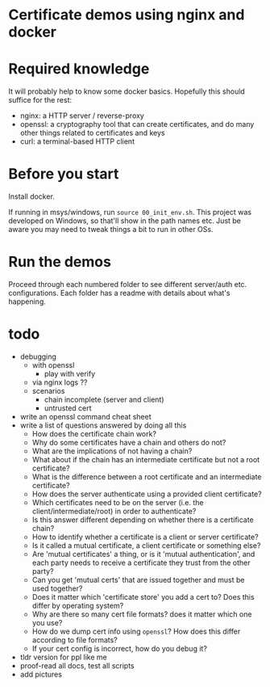# Certificate demos using nginx and docker

# Required knowledge

It will probably help to know some docker basics. Hopefully this
should suffice for the rest:

- nginx:   a HTTP server / reverse-proxy
- openssl: a cryptography tool that can create certificates,
           and do many other things related to certificates and keys
- curl:    a terminal-based HTTP client

# Before you start

Install docker.

If running in msys/windows, run `source 00_init_env.sh`.
This project was developed on Windows, so that'll show in
the path names etc. Just be aware you may need to tweak
things a bit to run in other OSs.

# Run the demos

Proceed through each numbered folder to see different server/auth
etc. configurations. Each folder has a readme with details about
what's happening.

# todo

- debugging
    - with openssl
        - play with verify
    - via nginx logs ??
    - scenarios
        - chain incomplete (server and client)
        - untrusted cert
- write an openssl command cheat sheet
- write a list of questions answered by doing all this
    - How does the certificate chain work?
    - Why do some certificates have a chain and others do not?
    - What are the implications of not having a chain?
    - What about if the chain has an intermediate certificate but not a root certificate?
    - What is the difference between a root certificate and an intermediate certificate?
    - How does the server authenticate using a provided client certificate?
    - Which certificates need to be on the server (i.e. the client/intermediate/root) in order to authenticate?
    - Is this answer different depending on whether there is a certificate chain?
    - How to identify whether a certificate is a client or server certificate?
    - Is it called a mutual certificate, a client certificate or something else?
    - Are 'mutual certificates' a thing, or is it 'mutual authentication',
      and each party needs to receive a certificate they trust from the other party?
    - Can you get 'mutual certs' that are issued together and must be used together?
    - Does it matter which 'certificate store' you add a cert to? Does this differ by operating system?
    - Why are there so many cert file formats? does it matter which one you use?
    - How do we dump cert info using `openssl`? How does this differ according to file formats?
    - If your cert config is incorrect, how do you debug it?
- tldr version for ppl like me
- proof-read all docs, test all scripts
- add pictures